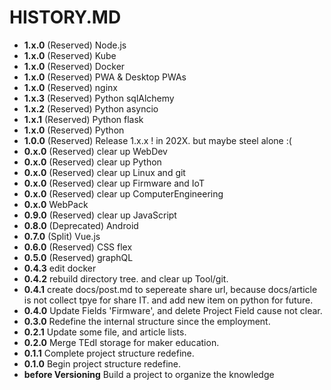 # HISTORY.MD

- **1.x.0** (Reserved) Node.js
- **1.x.0** (Reserved) Kube
- **1.x.0** (Reserved) Docker
- **1.x.0** (Reserved) PWA & Desktop PWAs
- **1.x.0** (Reserved) nginx
- **1.x.3** (Reserved) Python sqlAlchemy
- **1.x.2** (Reserved) Python asyncio
- **1.x.1** (Reserved) Python flask
- **1.x.0** (Reserved) Python
- **1.0.0** (Reserved) Release 1.x.x ! in 202X. but maybe steel alone :(
- **0.x.0** (Reserved) clear up WebDev
- **0.x.0** (Reserved) clear up Python
- **0.x.0** (Reserved) clear up Linux and git
- **0.x.0** (Reserved) clear up Firmware and IoT
- **0.x.0** (Reserved) clear up ComputerEngineering
- **0.x.0** WebPack
- **0.9.0** (Reserved) clear up JavaScript
- **0.8.0** (Deprecated) Android
- **0.7.0** (Split) Vue.js
- **0.6.0** (Reserved) CSS flex
- **0.5.0** (Reserved) graphQL
- **0.4.3** edit docker
- **0.4.2** rebuild directory tree. and clear up Tool/git.
- **0.4.1** create docs/post.md to sepereate share url, because docs/article is not collect tpye for share IT. and add new item on python for future.
- **0.4.0** Update Fields 'Firmware', and delete Project Field cause not clear.
- **0.3.0** Redefine the internal structure since the employment.
- **0.2.1** Update some file, and article lists.
- **0.2.0** Merge TEdI storage for maker education.
- **0.1.1** Complete project structure redefine.
- **0.1.0** Begin project structure redefine.
- **before Versioning** Build a project to organize the knowledge
